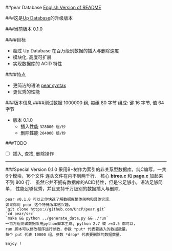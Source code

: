 ##pear Database
[English Version of README](./README.en.md)

###这是[Up Database](http://www.github.com/UncP/Up_Database)的升级版本

###当前版本 0.1.0

####目标
- 超过 Up Database 在百万级别数据的插入与删除速度
- 模块化, 高度可扩展
- 实现数据库的 ACID 特性

####特点
- 更简洁的语法 [pear syntax](./pear_syntax)
- 更优秀的性能


###版本信息
####测试数据 1000000 组, 每组 80 字节
	组成: 键 16 字节,  值 64 字节

* 版本 0.1.0
	- 插入性能			``` 328000 组/秒 ```
	- 删除性能			``` 204000 组/秒 ```


###TODO
- [ ] 插入, 查找, 删除操作


***
###Special Version 0.1.0
	采用B+树作为索引的非关系型数据库，纯C编写，一共6个模块，16个文件
	连头文件在内不到两千行．
	核心 **btree.c** 和 **page.c** 加起来不到 800 行．
	虽然它并不拥有数据库的ACID特性，但是它足够小，语法足够简单，
	性能足够优秀，并且支持千万级别的数据插入与删除．

	pear v0.1.0 可以让你快速了解数据库整体架构和具体实现．
	如果你对 pear 这个特殊版本感兴趣，
	`git clone https://github.com/UncP/pear.git`
	`cd pear/src`
	`make && python ../generate_data.py && ./run`
	一百万组测试数据采用python脚本生成, python 2.7 或 >=3.5 都可以，
	run 脚本可以修改程序运行参数，参数 *put* 代表要插入的数据数量，
	每个 put 代表 10000 组，参数 *drop* 代表要删除的数据数量．

	Enjoy !
